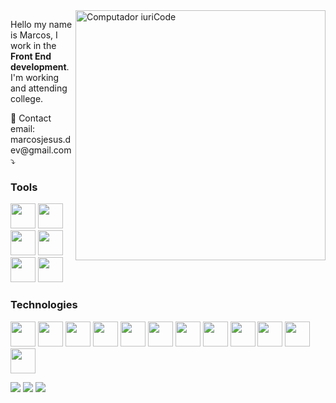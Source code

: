 <img src="https://raw.githubusercontent.com/MicaelliMedeiros/micaellimedeiros/master/image/computer-illustration.png" min-width="400px" max-width="400px" width="400px" align="right" alt="Computador iuriCode">

<p align="left"> 
  Hello my name is Marcos, I work in the <strong>Front End development</strong>.<br>
  I'm working and attending college.
</p>

<p align="left">
  💌 Contact email: marcosjesus.dev@gmail.com ⤵️
</p>

### Tools
<p align="left">
  <img src="https://cdn.jsdelivr.net/gh/devicons/devicon/icons/yarn/yarn-original-wordmark.svg" width="40px" height="40px" />
  <img src="https://cdn.jsdelivr.net/gh/devicons/devicon/icons/webpack/webpack-original.svg" width="40px" height="40px" />
  <img src="https://cdn.jsdelivr.net/gh/devicons/devicon/icons/docker/docker-original.svg" width="40px" height="40px" />
  <img src="https://cdn.jsdelivr.net/gh/devicons/devicon/icons/gulp/gulp-plain.svg" width="40px" height="40px" />
  <img src="https://cdn.jsdelivr.net/gh/devicons/devicon/icons/npm/npm-original-wordmark.svg" width="40px" height="40px" />
  <img src="https://cdn.jsdelivr.net/gh/devicons/devicon/icons/git/git-original.svg" width="40px" height="40px" />
</p>

### Technologies
<p>
  <img src="https://cdn.jsdelivr.net/gh/devicons/devicon/icons/javascript/javascript-original.svg" width="40px" height="40px"/>
		<img src="https://cdn.jsdelivr.net/gh/devicons/devicon/icons/vuejs/vuejs-original.svg" width="40px" height="40px"/>
		<img src="https://cdn.jsdelivr.net/gh/devicons/devicon/icons/angularjs/angularjs-plain.svg" width="40px" height="40px" />
		<img src="https://cdn.jsdelivr.net/gh/devicons/devicon/icons/typescript/typescript-original.svg" width="40px" height="40px" />
		<img src="https://cdn.jsdelivr.net/gh/devicons/devicon/icons/stylus/stylus-original.svg" width="40px" height="40px"/>
		<img src="https://cdn.jsdelivr.net/gh/devicons/devicon/icons/tailwindcss/tailwindcss-plain.svg" width="40px" height="40px"/>
		<img src="https://cdn.jsdelivr.net/gh/devicons/devicon/icons/yarn/yarn-original-wordmark.svg" width="40px" height="40px" />
		<img src="https://cdn.jsdelivr.net/gh/devicons/devicon/icons/webpack/webpack-original.svg" width="40px" height="40px"/>
		<img src="https://cdn.jsdelivr.net/gh/devicons/devicon/icons/nodejs/nodejs-original-wordmark.svg" width="40px" height="40px"/>
		<img src="https://cdn.jsdelivr.net/gh/devicons/devicon/icons/mysql/mysql-original-wordmark.svg" width="40px" height="40px" />
		<img src="https://cdn.jsdelivr.net/gh/devicons/devicon/icons/mongodb/mongodb-original-wordmark.svg" width="40px" height="40px" />
		<img src="https://cdn.jsdelivr.net/gh/devicons/devicon/icons/nginx/nginx-original.svg" width="40px" height="40px" />
</p>

<p align="left">
  <a href="https://www.linkedin.com/in/marcos-jesus-1771261a7/" alt="Linkedin">
  <img src="https://img.shields.io/badge/-Linkedin-0e76a8?style=flat-square&logo=Linkedin&logoColor=white&link=LINK-DO-SEU-LINKEDIN" /></a>

  <a href="https://www.facebook.com/profile.php?id=100030023057288" alt="Facebook">
  <img src="https://img.shields.io/badge/-Facebook-3b5998?style=flat-square&labelColor=3b5998&logo=facebook&logoColor=white&link=LINK-DO-SEU-FACEBOOK"/></a>

  <a href="https://www.instagram.com/marcos_jeesus/" alt="Instagram">
  <img src="https://img.shields.io/badge/-Instagram-DF0174?style=flat-square&labelColor=DF0174&logo=instagram&logoColor=white&link=LINK-DO-SEU-INSTAGRAM"/></a>
</p>  

